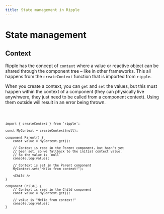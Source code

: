 ```yaml
---
title: State management in Ripple
---
```


# State management

## Context

Ripple has the concept of `context` where a value or reactive object can be
shared through the component tree – like in other frameworks. This all happens
from the `createContext` function that is imported from `ripple`.

When you create a context, you can `get` and `set` the values, but this must
happen within the context of a component (they can physically live anywhwere,
they just need to be called from a component context). Using them outside will
result in an error being thrown.

<Code console>

```ripple
import { createContext } from 'ripple';

const MyContext = createContext(null);

component Parent() {
	const value = MyContext.get();

	// Context is read in the Parent component, but hasn't yet
	// been set, so we fallback to the initial context value.
	// So the value is `null`
	console.log(value);

	// Context is set in the Parent component
	MyContext.set("Hello from context!");

	<Child />
}

component Child() {
	// Context is read in the Child component
	const value = MyContext.get();

	// value is "Hello from context!"
	console.log(value);
}
```

</Code>

